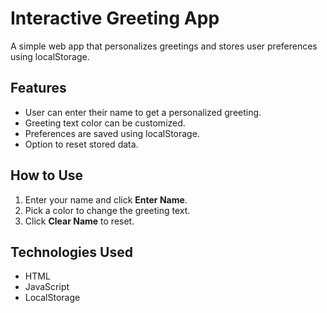 # Interactive Greeting App

A simple web app that personalizes greetings and stores user preferences using localStorage.

## Features
- User can enter their name to get a personalized greeting.
- Greeting text color can be customized.
- Preferences are saved using localStorage.
- Option to reset stored data.

## How to Use
1. Enter your name and click **Enter Name**.
2. Pick a color to change the greeting text.
3. Click **Clear Name** to reset.

## Technologies Used
- HTML
- JavaScript
- LocalStorage
